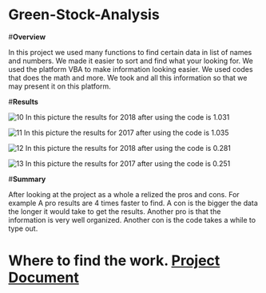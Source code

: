 # Green-Stock-Analysis
#**Overview**

In this project we used many functions to find certain data in list of names and numbers. We made it easier to sort and find what your looking for. We used the platform VBA to make information looking easier. We used codes that does the math and more. We took and all this information so that we may present it on this platform. 

#**Results**

![10](https://github.com/MohamedHassan47/Green-Stock-Analysis/assets/146730782/661f48b3-910c-4c7f-8a18-885b3557d8e8)
In this picture the results for 2018 after using the code is 1.031


![11](https://github.com/MohamedHassan47/Green-Stock-Analysis/assets/146730782/7974c1ab-96a8-493d-87ec-f165ea2d9c80)
In this picture the results for 2017 after using the code is 1.035


![12](https://github.com/MohamedHassan47/Green-Stock-Analysis/assets/146730782/c591f109-cac1-436c-befe-bf413d6adf4c)
In this picture the results for 2018 after using the code is 0.281


![13](https://github.com/MohamedHassan47/Green-Stock-Analysis/assets/146730782/fbc9fade-36ef-4869-aea6-28963f916d65)
In this picture the results for 2017 after using the code is 0.251

#**Summary**

After looking at the project as a whole a relized the pros and cons. For example A pro results are 4 times faster to find. A con is the bigger the data the longer it would take to get the results. Another pro is that the information is very well organized. Another con is the code takes a while to type out. 

# Where to find the work. [Project Document](green_stocks_Mohamed_H.xlsm)
